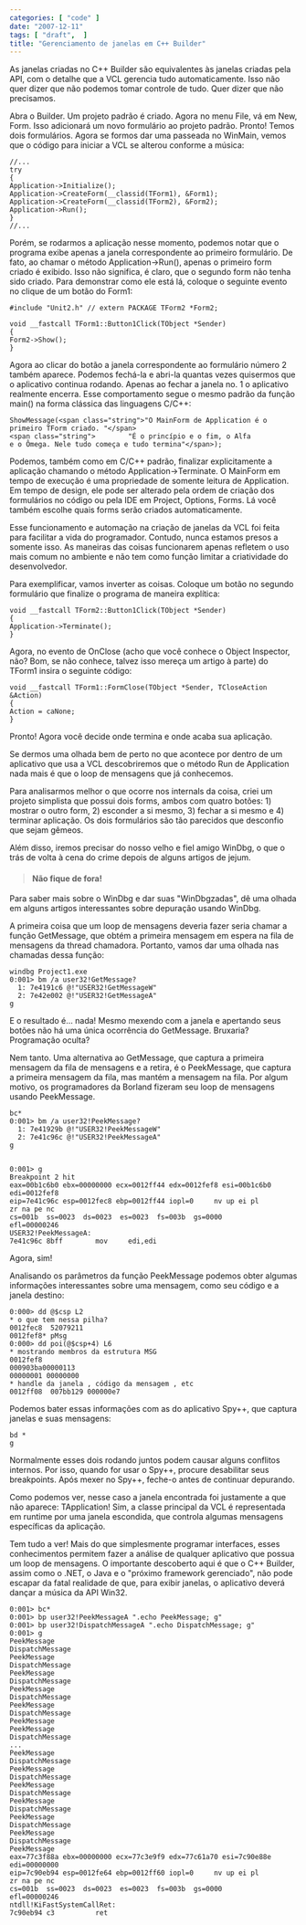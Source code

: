 ```yaml
---
categories: [ "code" ]
date: "2007-12-11"
tags: [ "draft",  ]
title: "Gerenciamento de janelas em C++ Builder"
---
```

As janelas criadas no C++ Builder são equivalentes às janelas criadas
pela API, com o detalhe que a VCL gerencia tudo automaticamente. Isso
não quer dizer que não podemos tomar controle de tudo. Quer dizer que
não precisamos.

Abra o Builder. Um projeto padrão é criado. Agora no menu File,
vá em New, Form. Isso adicionará um novo formulário ao projeto
padrão. Pronto! Temos dois formulários. Agora se formos dar uma passeada
no WinMain, vemos que o código para iniciar a VCL se alterou conforme
a música:

    //...
    try
    {
	Application->Initialize();
	Application->CreateForm(__classid(TForm1), &Form1);
	Application->CreateForm(__classid(TForm2), &Form2);
	Application->Run();
    }
    //... 
    

Porém, se rodarmos a aplicação nesse momento, podemos notar que o
programa exibe apenas a janela correspondente ao primeiro formulário. De
fato, ao chamar o método Application->Run(), apenas o primeiro form
criado é exibido. Isso não significa, é claro, que o segundo form
não tenha sido criado. Para demonstrar como ele está lá, coloque o
seguinte evento no clique de um botão do Form1:

    #include "Unit2.h" // extern PACKAGE TForm2 *Form2;
    
    void __fastcall TForm1::Button1Click(TObject *Sender)
    {
	Form2->Show();
    } 
    

Agora ao clicar do botão a janela correspondente ao formulário número
2 também aparece. Podemos fechá-la e abri-la quantas vezes quisermos
que o aplicativo continua rodando. Apenas ao fechar a janela no. 1 o
aplicativo realmente encerra. Esse comportamento segue o mesmo padrão
da função main() na forma clássica das linguagens C/C++:

    
    ShowMessage(<span class="string">"O MainForm de Application é o
    primeiro TForm criado. "</span>
    <span class="string">	     "É o princípio e o fim, o Alfa
    e o Ômega. Nele tudo começa e tudo termina"</span>);

Podemos, também como em C/C++ padrão, finalizar explicitamente a
aplicação chamando o método Application->Terminate. O MainForm em tempo
de execução é uma propriedade de somente leitura de Application. Em
tempo de design, ele pode ser alterado pela ordem de criação dos
formulários no código ou pela IDE em Project, Options, Forms. Lá
você também escolhe quais forms serão criados automaticamente.

Esse funcionamento e automação na criação de janelas da VCL foi feita
para facilitar a vida do programador. Contudo, nunca estamos presos a
somente isso. As maneiras das coisas funcionarem apenas refletem o uso
mais comum no ambiente e não tem como função limitar a criatividade
do desenvolvedor.

Para exemplificar, vamos inverter as coisas. Coloque um botão no segundo
formulário que finalize o programa de maneira explítica:

    void __fastcall TForm2::Button1Click(TObject *Sender)
    {
	Application->Terminate();
    } 
    

Agora, no evento de OnClose (acho que você conhece o Object Inspector,
não? Bom, se não conhece, talvez isso mereça um artigo à parte)
do TForm1 insira o seguinte código:

    void __fastcall TForm1::FormClose(TObject *Sender, TCloseAction
    &Action)
    {
	Action = caNone;
    } 
    

Pronto! Agora você decide onde termina e onde acaba sua aplicação.

Se dermos uma olhada bem de perto no que acontece por dentro de um
aplicativo que usa a VCL descobriremos que o método Run de Application
nada mais é que o loop de mensagens que já conhecemos.

Para analisarmos melhor o que ocorre nos internals da coisa, criei um
projeto simplista que possui dois forms, ambos com quatro botões: 1)
mostrar o outro form, 2) esconder a si mesmo, 3) fechar a si mesmo e
4) terminar aplicação. Os dois formulários são tão parecidos que
desconfio que sejam gêmeos.

Além disso, iremos precisar do nosso velho e fiel amigo WinDbg, o que
o trás de volta à cena do crime depois de alguns artigos de jejum.

> 
> #### Não fique de fora!
> 
Para saber mais sobre o WinDbg e dar suas "WinDbgzadas", dê uma olhada
em alguns artigos interessantes sobre depuração usando WinDbg.

A primeira coisa que um loop de mensagens deveria fazer seria chamar a
função GetMessage, que obtém a primeira mensagem em espera na fila
de mensagens da thread chamadora. Portanto, vamos dar uma olhada nas
chamadas dessa função:

    
    windbg Project1.exe
    0:001> bm /a user32!GetMessage?
      1: 7e4191c6 @!"USER32!GetMessageW"
      2: 7e42e002 @!"USER32!GetMessageA"
    g

E o resultado é... nada! Mesmo mexendo com a janela e
apertando seus botões não há uma única ocorrência do
GetMessage. Bruxaria? Programação oculta?

Nem tanto. Uma alternativa ao GetMessage, que captura a primeira
mensagem da fila de mensagens e a retira, é o PeekMessage, que captura
a primeira mensagem da fila, mas mantém a mensagem na fila. Por algum
motivo, os programadores da Borland fizeram seu loop de mensagens usando
PeekMessage.

    
    bc*
    0:001> bm /a user32!PeekMessage?
      1: 7e41929b @!"USER32!PeekMessageW"
      2: 7e41c96c @!"USER32!PeekMessageA"
    g

    
    0:001> g
    Breakpoint 2 hit
    eax=00b1c6b0 ebx=00000000 ecx=0012ff44 edx=0012fef8 esi=00b1c6b0
    edi=0012fef8
    eip=7e41c96c esp=0012fec8 ebp=0012ff44 iopl=0	  nv up ei pl
    zr na pe nc
    cs=001b  ss=0023  ds=0023  es=0023	fs=003b  gs=0000
    efl=00000246
    USER32!PeekMessageA:
    7e41c96c 8bff	     mov     edi,edi

Agora, sim!

Analisando os parâmetros da função PeekMessage podemos obter algumas
informações interessantes sobre uma mensagem, como seu código e a
janela destino:

    
    0:000> dd @$csp L2
    * o que tem nessa pilha?
    0012fec8  52079211
    0012fef8* pMsg
    0:000> dd poi(@$csp+4) L6
    * mostrando membros da estrutura MSG
    0012fef8
    000903ba00000113
    00000001 00000000
    * handle da janela , código da mensagem , etc
    0012ff08  007bb129 000000e7

Podemos bater essas informações com as do aplicativo Spy++, que captura
janelas e suas mensagens:

    
    bd *
    g

Normalmente esses dois rodando juntos podem causar alguns conflitos
internos. Por isso, quando for usar o Spy++, procure desabilitar seus
breakpoints. Após mexer no Spy++, feche-o antes de continuar depurando.

Como podemos ver, nesse caso a janela encontrada foi justamente a que não
aparece: TApplication! Sim, a classe principal da VCL é representada
em runtime por uma janela escondida, que controla algumas mensagens
específicas da aplicação.

Tem tudo a ver! Mais do que simplesmente programar interfaces, esses
conhecimentos permitem fazer a análise de qualquer aplicativo que possua
um loop de mensagens. O importante descoberto aqui é que o C++ Builder,
assim como o .NET, o Java e o "próximo framework gerenciado", não pode
escapar da fatal realidade de que, para exibir janelas, o aplicativo
deverá dançar a música da API Win32.

    
    0:001> bc*
    0:001> bp user32!PeekMessageA ".echo PeekMessage; g"
    0:001> bp user32!DispatchMessageA ".echo DispatchMessage; g"
    0:001> g
    PeekMessage
    DispatchMessage
    PeekMessage
    DispatchMessage
    PeekMessage
    DispatchMessage
    PeekMessage
    DispatchMessage
    PeekMessage
    DispatchMessage
    PeekMessage
    PeekMessage
    DispatchMessage
    ...
    PeekMessage
    DispatchMessage
    PeekMessage
    DispatchMessage
    PeekMessage
    DispatchMessage
    PeekMessage
    DispatchMessage
    PeekMessage
    DispatchMessage
    PeekMessage
    DispatchMessage
    PeekMessage
    eax=77c3f88a ebx=00000000 ecx=77c3e9f9 edx=77c61a70 esi=7c90e88e
    edi=00000000
    eip=7c90eb94 esp=0012fe64 ebp=0012ff60 iopl=0	  nv up ei pl
    zr na pe nc
    cs=001b  ss=0023  ds=0023  es=0023	fs=003b  gs=0000
    efl=00000246
    ntdll!KiFastSystemCallRet:
    7c90eb94 c3		     ret

